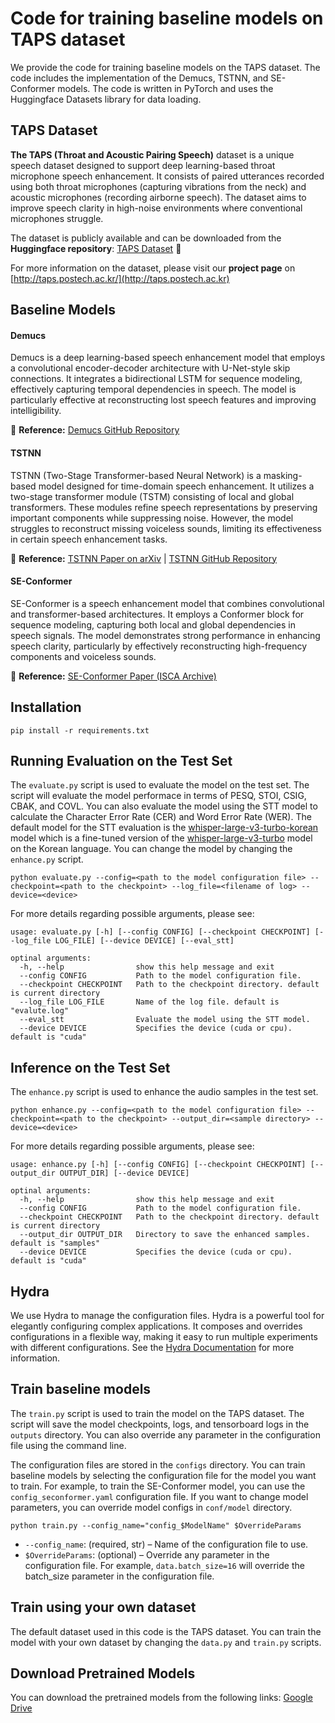 # Code for training baseline models on TAPS dataset
We provide the code for training baseline models on the TAPS dataset. The code includes the implementation of the Demucs, TSTNN, and SE-Conformer models. The code is written in PyTorch and uses the Huggingface Datasets library for data loading.

## TAPS Dataset
**The TAPS (Throat and Acoustic Pairing Speech)** dataset is a unique speech dataset designed to support deep learning-based throat microphone speech enhancement. It consists of paired utterances recorded using both throat microphones (capturing vibrations from the neck) and acoustic microphones (recording airborne speech). The dataset aims to improve speech clarity in high-noise environments where conventional microphones struggle.

The dataset is publicly available and can be downloaded from the **Huggingface repository**: [TAPS Dataset](https://huggingface.co/datasets/yskim3271/Throat_and_Acoustic_Pairing_Speech_Dataset) 🤗

For more information on the dataset, please visit our **project page** on [http://taps.postech.ac.kr/](http://taps.postech.ac.kr)

## Baseline Models  

#### **Demucs**  
Demucs is a deep learning-based speech enhancement model that employs a convolutional encoder-decoder architecture with U-Net-style skip connections. It integrates a bidirectional LSTM for sequence modeling, effectively capturing temporal dependencies in speech. The model is particularly effective at reconstructing lost speech features and improving intelligibility.  

📄 **Reference:** [Demucs GitHub Repository](https://github.com/facebookresearch/denoiser)  

#### **TSTNN**  
TSTNN (Two-Stage Transformer-based Neural Network) is a masking-based model designed for time-domain speech enhancement. It utilizes a two-stage transformer module (TSTM) consisting of local and global transformers. These modules refine speech representations by preserving important components while suppressing noise. However, the model struggles to reconstruct missing voiceless sounds, limiting its effectiveness in certain speech enhancement tasks.  

📄 **Reference:** [TSTNN Paper on arXiv](https://arxiv.org/abs/2103.09963) | [TSTNN GitHub Repository](https://github.com/key2miao/TSTNN)  

#### **SE-Conformer**  
SE-Conformer is a speech enhancement model that combines convolutional and transformer-based architectures. It employs a Conformer block for sequence modeling, capturing both local and global dependencies in speech signals. The model demonstrates strong performance in enhancing speech clarity, particularly by effectively reconstructing high-frequency components and voiceless sounds.  

📄 **Reference:** [SE-Conformer Paper (ISCA Archive)](https://www.isca-archive.org/interspeech_2021/kim21h_interspeech.html)  

## Installation
`pip install -r requirements.txt`

## Running Evaluation on the Test Set
The `evaluate.py` script is used to evaluate the model on the test set. The script will evaluate the model performace in terms of PESQ, STOI, CSIG, CBAK, and COVL. You can also evaluate the model using the STT model to calculate the Character Error Rate (CER) and Word Error Rate (WER). The default model for the STT evaluation is the [whisper-large-v3-turbo-korean](https://huggingface.co/ghost613/whisper-large-v3-turbo-korean) model which is a fine-tuned version of the [whisper-large-v3-turbo](https://huggingface.co/openai/whisper-large-v3-turbo) model on the Korean language. You can change the model by changing the `enhance.py` script.
```
python evaluate.py --config=<path to the model configuration file> --checkpoint=<path to the checkpoint> --log_file=<filename of log> --device=<device>
```

For more details regarding possible arguments, please see:
```
usage: evaluate.py [-h] [--config CONFIG] [--checkpoint CHECKPOINT] [--log_file LOG_FILE] [--device DEVICE] [--eval_stt]

optinal arguments:
  -h, --help                show this help message and exit
  --config CONFIG           Path to the model configuration file.
  --checkpoint CHECKPOINT   Path to the checkpoint directory. default is current directory
  --log_file LOG_FILE       Name of the log file. default is "evalute.log"
  --eval_stt                Evaluate the model using the STT model.
  --device DEVICE           Specifies the device (cuda or cpu). default is "cuda"
```


## Inference on the Test Set
The `enhance.py` script is used to enhance the audio samples in the test set.
```
python enhance.py --config=<path to the model configuration file> --checkpoint=<path to the checkpoint> --output_dir=<sample directory> --device=<device>
```
For more details regarding possible arguments, please see:

```
usage: enhance.py [-h] [--config CONFIG] [--checkpoint CHECKPOINT] [--output_dir OUTPUT_DIR] [--device DEVICE]

optinal arguments:
  -h, --help                show this help message and exit
  --config CONFIG           Path to the model configuration file.
  --checkpoint CHECKPOINT   Path to the checkpoint directory. default is current directory
  --output_dir OUTPUT_DIR   Directory to save the enhanced samples. default is "samples"
  --device DEVICE           Specifies the device (cuda or cpu). default is "cuda"
```


## Hydra
We use Hydra to manage the configuration files. Hydra is a powerful tool for elegantly configuring complex applications. It composes and overrides configurations in a flexible way, making it easy to run multiple experiments with different configurations. See the [Hydra Documentation](https://hydra.cc/docs/intro) for more information.

## Train baseline models
The `train.py` script is used to train the model on the TAPS dataset. The script will save the model checkpoints, logs, and tensorboard logs in the `outputs` directory. You can also override any parameter in the configuration file using the command line. 

The configuration files are stored in the `configs` directory. You can train baseline models by selecting the configuration file for the model you want to train. For example, to train the SE-Conformer model, you can use the `config_seconformer.yaml` configuration file. If you want to change model parameters, you can override model configs in `conf/model` directory.

```
python train.py --config_name="config_$ModelName" $OverrideParams
```
- `--config_name`: (required, str) – Name of the configuration file to use.
- `$OverrideParams`: (optional) – Override any parameter in the configuration file. For example, `data.batch_size=16` will override the batch_size parameter in the configuration file.

## Train using your own dataset
The default dataset used in this code is the TAPS dataset. You can train the model with your own dataset by changing the `data.py` and `train.py` scripts.

## Download Pretrained Models
You can download the pretrained models from the following links:
[Google Drive](https://drive.google.com/drive/folders/133hBcBob8wJ-WaV7qLNj9G3eqdzyd2vX?usp=drive_link)